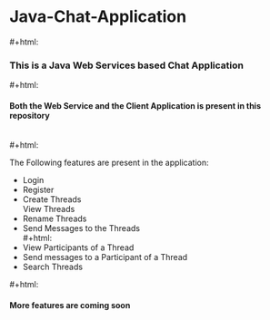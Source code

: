 # Java-Chat-Application
#+html: <h3>This is a Java Web Services based Chat Application</h3>
#+html: <br><h4>Both the Web Service and the Client Application is present in this repository</h4><br>
#+html: <p>The Following features are present in the application: <br> <ul><li>Login</li><li>Register</li><li>Create Threads</li></li>View Threads</li><li>Rename Threads</li><li>Send Messages to the Threads</li>
#+html: <li>View Participants of a Thread</li><li>Send messages to a Participant of a Thread</li><li>Search Threads</li></ul>
#+html: <h4>More features are coming soon</h4>